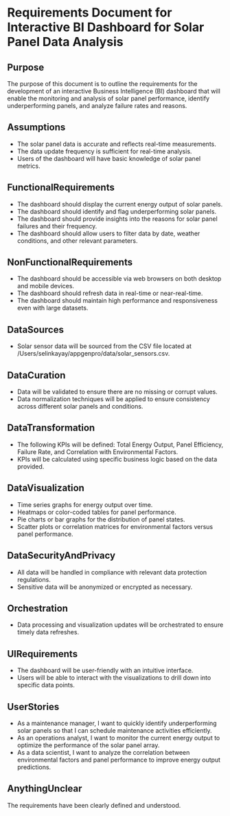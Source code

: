 # Requirements Document for Interactive BI Dashboard for Solar Panel Data Analysis

## Purpose

The purpose of this document is to outline the requirements for the development of an interactive Business Intelligence (BI) dashboard that will enable the monitoring and analysis of solar panel performance, identify underperforming panels, and analyze failure rates and reasons.

## Assumptions

- The solar panel data is accurate and reflects real-time measurements.
- The data update frequency is sufficient for real-time analysis.
- Users of the dashboard will have basic knowledge of solar panel metrics.

## FunctionalRequirements

- The dashboard should display the current energy output of solar panels.
- The dashboard should identify and flag underperforming solar panels.
- The dashboard should provide insights into the reasons for solar panel failures and their frequency.
- The dashboard should allow users to filter data by date, weather conditions, and other relevant parameters.

## NonFunctionalRequirements

- The dashboard should be accessible via web browsers on both desktop and mobile devices.
- The dashboard should refresh data in real-time or near-real-time.
- The dashboard should maintain high performance and responsiveness even with large datasets.

## DataSources

- Solar sensor data will be sourced from the CSV file located at /Users/selinkayay/appgenpro/data/solar_sensors.csv.

## DataCuration

- Data will be validated to ensure there are no missing or corrupt values.
- Data normalization techniques will be applied to ensure consistency across different solar panels and conditions.

## DataTransformation

- The following KPIs will be defined: Total Energy Output, Panel Efficiency, Failure Rate, and Correlation with Environmental Factors.
- KPIs will be calculated using specific business logic based on the data provided.

## DataVisualization

- Time series graphs for energy output over time.
- Heatmaps or color-coded tables for panel performance.
- Pie charts or bar graphs for the distribution of panel states.
- Scatter plots or correlation matrices for environmental factors versus panel performance.

## DataSecurityAndPrivacy

- All data will be handled in compliance with relevant data protection regulations.
- Sensitive data will be anonymized or encrypted as necessary.

## Orchestration

- Data processing and visualization updates will be orchestrated to ensure timely data refreshes.

## UIRequirements

- The dashboard will be user-friendly with an intuitive interface.
- Users will be able to interact with the visualizations to drill down into specific data points.

## UserStories

- As a maintenance manager, I want to quickly identify underperforming solar panels so that I can schedule maintenance activities efficiently.
- As an operations analyst, I want to monitor the current energy output to optimize the performance of the solar panel array.
- As a data scientist, I want to analyze the correlation between environmental factors and panel performance to improve energy output predictions.

## AnythingUnclear

The requirements have been clearly defined and understood.

